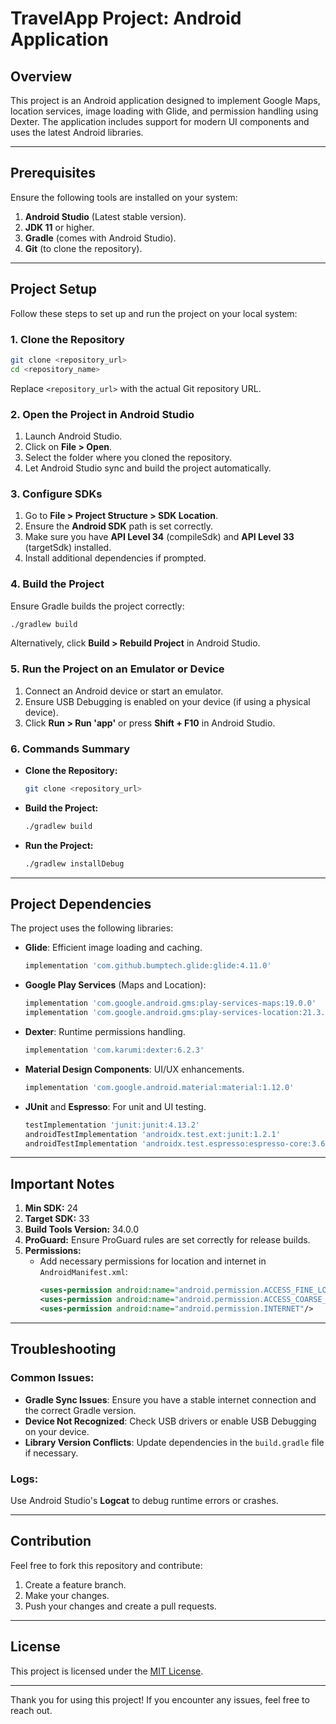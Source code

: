 # TravelApp Project: Android Application

## Overview
This project is an Android application designed to implement Google Maps, location services, image loading with Glide, and permission handling using Dexter. The application includes support for modern UI components and uses the latest Android libraries.

---

## Prerequisites

Ensure the following tools are installed on your system:

1. **Android Studio** (Latest stable version).
2. **JDK 11** or higher.
3. **Gradle** (comes with Android Studio).
4. **Git** (to clone the repository).

---

## Project Setup

Follow these steps to set up and run the project on your local system:

### 1. Clone the Repository
```bash
git clone <repository_url>
cd <repository_name>
```

Replace `<repository_url>` with the actual Git repository URL.

### 2. Open the Project in Android Studio
1. Launch Android Studio.
2. Click on **File > Open**.
3. Select the folder where you cloned the repository.
4. Let Android Studio sync and build the project automatically.

### 3. Configure SDKs
1. Go to **File > Project Structure > SDK Location**.
2. Ensure the **Android SDK** path is set correctly.
3. Make sure you have **API Level 34** (compileSdk) and **API Level 33** (targetSdk) installed.
4. Install additional dependencies if prompted.

### 4. Build the Project
Ensure Gradle builds the project correctly:
```bash
./gradlew build
```

Alternatively, click **Build > Rebuild Project** in Android Studio.

### 5. Run the Project on an Emulator or Device
1. Connect an Android device or start an emulator.
2. Ensure USB Debugging is enabled on your device (if using a physical device).
3. Click **Run > Run 'app'** or press **Shift + F10** in Android Studio.

### 6. Commands Summary
- **Clone the Repository:**
  ```bash
  git clone <repository_url>
  ```
- **Build the Project:**
  ```bash
  ./gradlew build
  ```
- **Run the Project:**
  ```bash
  ./gradlew installDebug
  ```

---

## Project Dependencies
The project uses the following libraries:

- **Glide**: Efficient image loading and caching.
  ```gradle
  implementation 'com.github.bumptech.glide:glide:4.11.0'
  ```
- **Google Play Services** (Maps and Location):
  ```gradle
  implementation 'com.google.android.gms:play-services-maps:19.0.0'
  implementation 'com.google.android.gms:play-services-location:21.3.0'
  ```
- **Dexter**: Runtime permissions handling.
  ```gradle
  implementation 'com.karumi:dexter:6.2.3'
  ```
- **Material Design Components**: UI/UX enhancements.
  ```gradle
  implementation 'com.google.android.material:material:1.12.0'
  ```
- **JUnit** and **Espresso**: For unit and UI testing.
  ```gradle
  testImplementation 'junit:junit:4.13.2'
  androidTestImplementation 'androidx.test.ext:junit:1.2.1'
  androidTestImplementation 'androidx.test.espresso:espresso-core:3.6.1'
  ```

---

## Important Notes

1. **Min SDK:** 24
2. **Target SDK:** 33
3. **Build Tools Version:** 34.0.0
4. **ProGuard:** Ensure ProGuard rules are set correctly for release builds.
5. **Permissions:**
   - Add necessary permissions for location and internet in `AndroidManifest.xml`:
     ```xml
     <uses-permission android:name="android.permission.ACCESS_FINE_LOCATION"/>
     <uses-permission android:name="android.permission.ACCESS_COARSE_LOCATION"/>
     <uses-permission android:name="android.permission.INTERNET"/>
     ```

---

## Troubleshooting

### Common Issues:
- **Gradle Sync Issues**: Ensure you have a stable internet connection and the correct Gradle version.
- **Device Not Recognized**: Check USB drivers or enable USB Debugging on your device.
- **Library Version Conflicts**: Update dependencies in the `build.gradle` file if necessary.

### Logs:
Use Android Studio's **Logcat** to debug runtime errors or crashes.

---

## Contribution

Feel free to fork this repository and contribute:
1. Create a feature branch.
2. Make your changes.
3. Push your changes and create a pull requests.

---

## License
This project is licensed under the [MIT License](LICENSE).

---

Thank you for using this project! If you encounter any issues, feel free to reach out.

